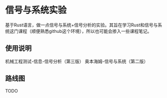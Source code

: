 ﻿# 信号与系统实验

基于Rust语言，做一点信号与系统+信号分析的实验。其旨在学习Rust和信号与系统这门课程（顺便熟悉github这个环境），所以也可能会掺入一些课程笔记。

## 使用说明

机械工程测试-信息-信号分析（第三版）
奥本海姆-信号与系统（第二版）

## 路线图

TODO
